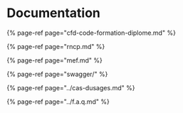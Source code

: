 # Documentation

{% page-ref page="cfd-code-formation-diplome.md" %}

{% page-ref page="rncp.md" %}

{% page-ref page="mef.md" %}

{% page-ref page="swagger/" %}

{% page-ref page="../cas-dusages.md" %}

{% page-ref page="../f.a.q.md" %}



